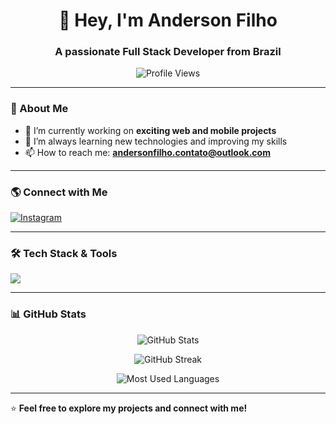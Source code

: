 <h1 align="center">👋 Hey, I'm Anderson Filho</h1>
<h3 align="center">A passionate Full Stack Developer from Brazil</h3>

<p align="center">
  <img src="https://komarev.com/ghpvc/?username=andifilhohub&label=Profile%20views&color=0e75b6&style=flat" alt="Profile Views" />
</p>

---

### 🚀 About Me
- 🔭 I’m currently working on **exciting web and mobile projects**  
- 🌱 I’m always learning new technologies and improving my skills  
- 📫 How to reach me: **andersonfilho.contato@outlook.com**  

---

### 🌎 Connect with Me
<p align="left">
  <a href="https://instagram.com/and3rson.js" target="blank">
    <img align="center" src="https://img.shields.io/badge/Instagram-%23E4405F.svg?style=for-the-badge&logo=instagram&logoColor=white" alt="Instagram" />
  </a>
</p>

---

### 🛠️ Tech Stack & Tools  
<p align="left">
  <img src="https://skillicons.dev/icons?i=html,css,js,ts,react,nextjs,vue,angular,nodejs,express,nestjs,tailwind,bootstrap,php,laravel,python,django,c,cpp,cs,java,kotlin,dart,flutter,androidstudio,mysql,sqlite,postgres,mongodb,redis,docker,kubernetes,git,figma,linux,bash,nginx&theme=light" />
</p>

---

### 📊 GitHub Stats  
<p align="center">
  <img src="https://github-readme-stats.vercel.app/api?username=andifilhohub&show_icons=true&theme=radical" alt="GitHub Stats" />
</p>

<p align="center">
  <img src="https://github-readme-streak-stats.herokuapp.com/?user=andifilhohub&theme=radical" alt="GitHub Streak" />
</p>

<p align="center">
  <img src="https://github-readme-stats.vercel.app/api/top-langs/?username=andifilhohub&layout=compact&theme=radical" alt="Most Used Languages" />
</p>

---

⭐️ **Feel free to explore my projects and connect with me!**
